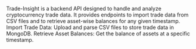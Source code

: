 Trade-Insight is a backend API designed to handle and analyze cryptocurrency trade data. It provides endpoints to import trade data from CSV files and to retrieve asset-wise balances for any given timestamp.
Import Trade Data: Upload and parse CSV files to store trade data in MongoDB.
Retrieve Asset Balances: Get the balance of assets at a specific timestamp.

